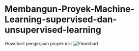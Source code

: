 # Membangun-Proyek-Machine-Learning-supervised-dan-unsupervised-learning

Flowchart pengerjaan proyek ini :
![Flowchart](https://github.com/user-attachments/assets/96feec62-9cf0-4e50-b56a-d239e7bd99dd)

